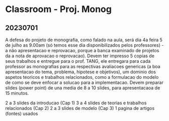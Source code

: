 # Classroom - Proj. Monog

## 20230701

A defesa do projeto de monografia, como falado na aula, será dia 4a feira 5 de julho as 9.00am (só temos esse dia disponibilizados pelos professores) - a não apresentacao e reprovacao, porque a banca examinado de projetos da a nota de aprovacao o reprovacao). Devem ter impresso 5 copias de seus trabalhos e entregue para o prof. TANG, ele entregara para cada professor as monografias para as respectivas avaliacoes genericas (a boa apresentacao do tema, problema, hipotese e objetivos), um dominio dos aspetos teoricos e trabalhos relacionados, como a formulacao do modelo de como se deve enfocar a solucao para a implementacao.
Devem preparar slides (power point) de una media de 8 a 10 slides, para apresentacaoa de 15 minutos.

2 a 3 slides da introducao (Cap 1)
3 a 4 slides de teorias e trabalhos relacionados (Cap 2)
2 a 3 slides de modelo (Cap 3)
1 pagina de artigos (fontes) usados

